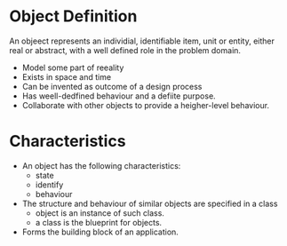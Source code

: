 # Object Definition

An objeect represents an individial, identifiable item, unit or entity, either real or abstract, with a well defined role in the problem domain.

* Model some part of reeality
* Exists in space and time
* Can be invented as outcome of a design process
* Has weell-dedfined behaviour and a defiite purpose.
* Collaborate with other objects to provide a heigher-level behaviour.

# Characteristics

* An object has the following characteristics:
    - state
    - identify
    - behaviour
* The structure and behaviour of similar objects are specified in a class
    - object is an instance of such class.
    - a class is the blueprint for objects.
* Forms the building block of an application.

